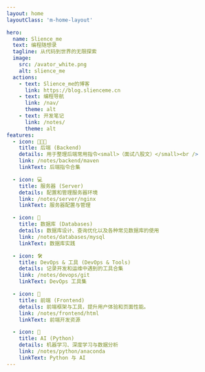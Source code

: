 ```yaml
---
layout: home
layoutClass: 'm-home-layout'

hero:
  name: Slience_me
  text: 编程随想录
  tagline: 从代码到世界的无限探索
  image:
    src: /avator_white.png
    alt: slience_me
  actions:
    - text: Slience_me的博客
      link: https://blog.slienceme.cn
    - text: 编程导航
      link: /nav/
      theme: alt
    - text: 开发笔记
      link: /notes/
      theme: alt
features:
  - icon: 🧑🏻‍💻
    title: 后端 (Backend)
    details: 用于整理后端常用指令<small>（面试八股文）</small><br />
    link: /notes/backend/maven
    linkText: 后端指令合集

  - icon: 💻
    title: 服务器 (Server)
    details: 配置和管理服务器环境
    link: /notes/server/nginx
    linkText: 服务器配置与管理

  - icon: 💾
    title: 数据库 (Databases)
    details: 数据库设计、查询优化以及各种常见数据库的使用
    link: /notes/databases/mysql
    linkText: 数据库实践

  - icon: 🛠️
    title: DevOps & 工具 (DevOps & Tools)
    details: 记录开发和运维中遇到的工具合集
    link: /notes/devops/git
    linkText: DevOps 工具集

  - icon: 🔭
    title: 前端 (Frontend)
    details: 前端框架与工具，提升用户体验和页面性能。
    link: /notes/frontend/html
    linkText: 前端开发资源

  - icon: 💯
    title: AI (Python)
    details: 机器学习、深度学习与数据分析
    link: /notes/python/anaconda
    linkText: Python 与 AI
---
```


<style>
.m-home-layout .image-src:hover {
  transform: translate(-50%, -50%) rotate(666turn);
  transition: transform 59s 1s cubic-bezier(0.3, 0, 0.8, 1);
}

.m-home-layout .details small {
  opacity: 0.8;
}

.m-home-layout .bottom-small {
  display: block;
  margin-top: 2em;
  text-align: right;
}
</style>
